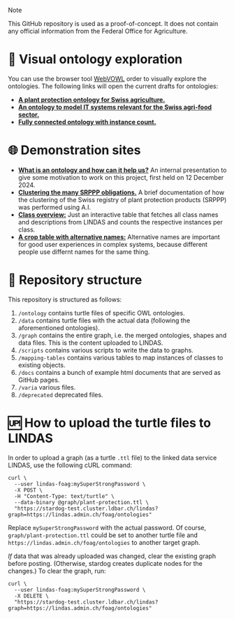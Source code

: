 > [!NOTE]
> This GitHub repository is used as a proof-of-concept. It does not contain any official information from the Federal Office for Agriculture.

# 🧐 Visual ontology exploration

You can use the browser tool [WebVOWL](https://github.com/VisualDataWeb/WebVOWL) order to visually explore the ontologies. The following links will open the current drafts for ontologies:

- [**A plant protection ontology for Swiss agriculture.**](https://service.tib.eu/webvowl/#iri=https://raw.githubusercontent.com/blw-ofag-ufag/ontology/refs/heads/main/ontology/plant-protection-ontology.ttl)
- [**An ontology to model IT systems relevant for the Swiss agri-food sector.**](https://service.tib.eu/webvowl/#iri=https://raw.githubusercontent.com/blw-ofag-ufag/ontology/refs/heads/main/ontology/system-map-ontology.ttl)
- [**Fully connected ontology with instance count.**](https://service.tib.eu/webvowl/#iri=https://raw.githubusercontent.com/blw-ofag-ufag/ontology/refs/heads/main/graph/plant-protection.ttl)

# 🌐 Demonstration sites

- [**What is an ontology and how can it help us?**](https://blw-ofag-ufag.github.io/ontology/presentation) An internal presentation to give some motivation to work on this project, first held on 12 December 2024.
- [**Clustering the many SRPPP obligations.**](https://blw-ofag-ufag.github.io/ontology/embeddings) A brief documentation of how the clustering of the Swiss registry of plant protection products (SRPPP) was performed using A.I.
- [**Class overview:**](https://blw-ofag-ufag.github.io/ontology/class-table) Just an interactive table that fetches all class names and descriptions from LINDAS and counts the respective instances per class.
- [**A crop table with alternative names:**](https://blw-ofag-ufag.github.io/ontology/crop-table) Alternative names are important for good user experiences in complex systems, because different people use differnt names for the same thing.

# 📂 Repository structure

This repository is structured as follows:

1. `/ontology` contains turtle files of specific OWL ontologies.
2. `/data` contains turtle files with the actual data (following the aforementioned ontologies).
3. `/graph` contains the entire graph, i.e. the merged ontologies, shapes and data files. This is the content uploaded to LINDAS.
4. `/scripts` contains various scripts to write the data to graphs.
5. `/mapping-tables` contains various tables to map instances of classes to existing objects.
6. `/docs` contains a bunch of example html documents that are served as GitHub pages.
7. `/varia` various files.
8. `/deprecated` deprecated files.

# 🆙 How to upload the turtle files to LINDAS

In order to upload a graph (as a turtle `.ttl` file) to the linked data service LINDAS, use the following cURL command:

```curl
curl \
  --user lindas-foag:mySuperStrongPassword \
  -X POST \
  -H "Content-Type: text/turtle" \
  --data-binary @graph/plant-protection.ttl \
  "https://stardog-test.cluster.ldbar.ch/lindas?graph=https://lindas.admin.ch/foag/ontologies"
```

Replace `mySuperStrongPassword` with the actual password. Of course, `graph/plant-protection.ttl` could be set to another turtle file and `https://lindas.admin.ch/foag/ontologies` to another target graph.

*If* data that was already uploaded was changed, clear the existing graph before posting. (Otherwise, stardog creates duplicate nodes for the changes.) To clear the graph, run:

```curl
curl \
  --user lindas-foag:mySuperStrongPassword \
  -X DELETE \
  "https://stardog-test.cluster.ldbar.ch/lindas?graph=https://lindas.admin.ch/foag/ontologies"
```